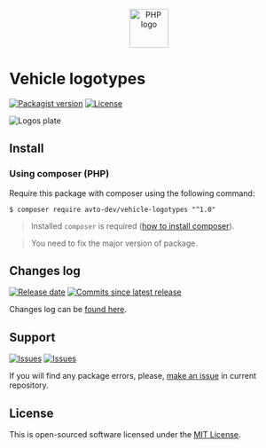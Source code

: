 <p align="center">
  <img alt="PHP logo" src="https://avatars2.githubusercontent.com/u/32733144?s=70&v=4" width="70" height="70" />
</p>

# Vehicle logotypes

[![Packagist version][badge_packagist_version]][link_packagist]
[![License][badge_license]][link_license]

![Logos plate](https://hsto.org/webt/yn/zt/of/ynztofgsdzwqxq2ihdxaudzreue.jpeg)

## Install

### Using composer (PHP)

Require this package with composer using the following command:

```shell
$ composer require avto-dev/vehicle-logotypes "^1.0"
```

> Installed `composer` is required ([how to install composer][getcomposer]).

> You need to fix the major version of package.

## Changes log

[![Release date][badge_release_date]][link_releases]
[![Commits since latest release][badge_commits_since_release]][link_commits]

Changes log can be [found here][link_changes_log].

## Support

[![Issues][badge_issues]][link_issues]
[![Issues][badge_pulls]][link_pulls]

If you will find any package errors, please, [make an issue][link_create_issue] in current repository.

## License

This is open-sourced software licensed under the [MIT License][link_license].

[badge_packagist_version]:https://img.shields.io/packagist/v/avto-dev/vehicle-logotypes.svg?style=for-the-badge&maxAge=180
[badge_license]:https://img.shields.io/packagist/l/avto-dev/vehicle-logotypes.svg?style=for-the-badge&longCache=true
[badge_release_date]:https://img.shields.io/github/release-date/avto-dev/vehicle-logotypes.svg?style=flat-square&maxAge=180
[badge_commits_since_release]:https://img.shields.io/github/commits-since/avto-dev/vehicle-logotypes/latest.svg?style=flat-square&maxAge=180
[badge_issues]:https://img.shields.io/github/issues/avto-dev/vehicle-logotypes.svg?style=flat-square&maxAge=180
[badge_pulls]:https://img.shields.io/github/issues-pr/avto-dev/vehicle-logotypes.svg?style=flat-square&maxAge=180
[link_releases]:https://github.com/avto-dev/vehicle-logotypes/releases
[link_packagist]:https://packagist.org/packages/avto-dev/vehicle-logotypes
[link_changes_log]:https://github.com/avto-dev/vehicle-logotypes/blob/master/CHANGELOG.md
[link_issues]:https://github.com/avto-dev/vehicle-logotypes/issues
[link_create_issue]:https://github.com/avto-dev/vehicle-logotypes/issues/new/choose
[link_commits]:https://github.com/avto-dev/vehicle-logotypes/commits
[link_pulls]:https://github.com/avto-dev/vehicle-logotypes/pulls
[link_license]:https://github.com/avto-dev/vehicle-logotypes/blob/master/LICENSE
[getcomposer]:https://getcomposer.org/download/
